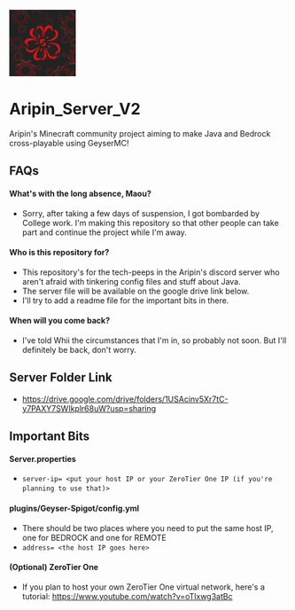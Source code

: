 <p align="left"><img src="image.png" width="120"></p>

# Aripin_Server_V2
Aripin's Minecraft community project aiming to make Java and Bedrock cross-playable using GeyserMC!

## FAQs
#### What's with the long absence, Maou?
- Sorry, after taking a few days of suspension, I got bombarded by College work. I'm making this repository so that other people
can take part and continue the project while I'm away.
#### Who is this repository for?
- This repository's for the tech-peeps in the Aripin's discord server who aren't afraid with tinkering config files 
and stuff about Java.
- The server file will be available on the google drive link below.
- I'll try to add a readme file for the important bits in there.
#### When will you come back?
- I've told Whii the circumstances that I'm in, so probably not soon. But I'll definitely be back, don't worry.

## Server Folder Link
- https://drive.google.com/drive/folders/1USAcinv5Xr7tC-y7PAXY7SWIkplr68uW?usp=sharing

## Important Bits
#### Server.properties
- `server-ip= <put your host IP or your ZeroTier One IP (if you're planning to use that)>`
#### plugins/Geyser-Spigot/config.yml
- There should be two places where you need to put the same host IP, one for BEDROCK and one for REMOTE
- `address= <the host IP goes here>` 
#### (Optional) ZeroTier One
- If you plan to host your own ZeroTier One virtual network, here's a tutorial: https://www.youtube.com/watch?v=oTlxwg3atBc

